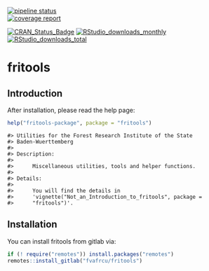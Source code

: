 [![pipeline status](https://gitlab.com/fvafrcu/fritools2/badges/master/pipeline.svg)](https://gitlab.com/fvafrcu/fritools2/-/commits/master)    
[![coverage report](https://gitlab.com/fvafrcu/fritools2/badges/master/coverage.svg)](https://gitlab.com/fvafrcu/fritools2/-/commits/master)
<!-- 
    [![Build Status](https://travis-ci.org/fvafrcu/fritools.svg?branch=master)](https://travis-ci.org/fvafrcu/fritools)
    [![Coverage Status](https://codecov.io/github/fvafrcu/fritools/coverage.svg?branch=master)](https://codecov.io/github/fvafrcu/fritools?branch=master)
-->
[![CRAN_Status_Badge](https://www.r-pkg.org/badges/version/fritools)](https://cran.r-project.org/package=fritools)
[![RStudio_downloads_monthly](https://cranlogs.r-pkg.org/badges/fritools)](https://cran.r-project.org/package=fritools)
[![RStudio_downloads_total](https://cranlogs.r-pkg.org/badges/grand-total/fritools)](https://cran.r-project.org/package=fritools)

<!-- README.md is generated from README.Rmd. Please edit that file -->



# fritools
## Introduction

After installation, please read the help page:

```r
help("fritools-package", package = "fritools")
```


```
#> Utilities for the Forest Research Institute of the State
#> Baden-Wuerttemberg
#> 
#> Description:
#> 
#>      Miscellaneous utilities, tools and helper functions.
#> 
#> Details:
#> 
#>      You will find the details in
#>      'vignette("Not_an_Introduction_to_fritools", package =
#>      "fritools")'.
```

## Installation

You can install fritools from gitlab via:


```r
if (! require("remotes")) install.packages("remotes")
remotes::install_gitlab("fvafrcu/fritools")
```


